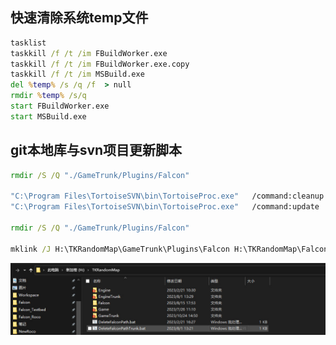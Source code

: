 ## 快速清除系统temp文件
```bat 
tasklist
taskkill /f /t /im FBuildWorker.exe
taskkill /f /t /im FBuildWorker.exe.copy
taskkill /f /t /im MSBuild.exe
del %temp% /s /q /f  > null
rmdir %temp% /s/q
start FBuildWorker.exe
start MSBuild.exe
```

## git本地库与svn项目更新脚本
```bat
rmdir /S /Q "./GameTrunk/Plugins/Falcon"

"C:\Program Files\TortoiseSVN\bin\TortoiseProc.exe"   /command:cleanup  /path:"./GameTrunk"
"C:\Program Files\TortoiseSVN\bin\TortoiseProc.exe"   /command:update  /path:"./GameTrunk"

rmdir /S /Q "./GameTrunk/Plugins/Falcon"

mklink /J H:\TKRandomMap\GameTrunk\Plugins\Falcon H:\TKRandomMap\Falcon
```
![c18029432eebbf5d9ee0fde3047f61b8_MD5](https://raw.githubusercontent.com/wanlilu/imgBed/main/notec18029432eebbf5d9ee0fde3047f61b8_MD5.jpeg)


